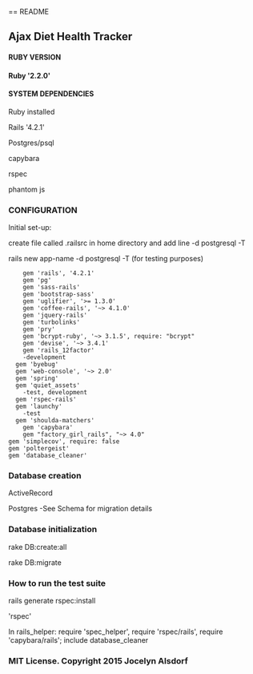 == README
<h2> Ajax Diet Health Tracker </h2>


<h4>RUBY VERSION <h4>
<p>Ruby '2.2.0'</p>

<h4>SYSTEM DEPENDENCIES</h4>

<p>Ruby installed</p>
<p>Rails '4.2.1'</p>
<p>Postgres/psql</p>
<p>capybara</p>
<p>rspec</p>
<p>phantom js </p>




<h3>CONFIGURATION</h3>
<p>Initial set-up:
<p>create file called .railsrc in home directory and add line -d postgresql -T </p>
<p>rails new app-name -d postgresql -T   (for testing purposes)</p>

		gem 'rails', '4.2.1'
		gem 'pg'
		gem 'sass-rails'
		gem 'bootstrap-sass'
		gem 'uglifier', '>= 1.3.0'
		gem 'coffee-rails', '~> 4.1.0'
		gem 'jquery-rails'
		gem 'turbolinks'
		gem 'pry'
		gem 'bcrypt-ruby', '~> 3.1.5', require: "bcrypt"
		gem 'devise', '~> 3.4.1'
		gem 'rails_12factor'
		-development
	  gem 'byebug'
	  gem 'web-console', '~> 2.0'
	  gem 'spring'
	  gem 'quiet_assets'
		-test, development
	  gem 'rspec-rails'
	  gem 'launchy'
		-test
	  gem 'shoulda-matchers'
	 	gem 'capybara'
	 	gem "factory_girl_rails", "~> 4.0"
  	gem 'simplecov', require: false
  	gem 'poltergeist'
  	gem 'database_cleaner'

<h3>Database creation</h3>
<p>ActiveRecord</p>
<p>Postgres -See Schema for migration details</p>

<h3>Database initialization</h3>
<p>rake DB:create:all</p>
<p>rake DB:migrate</p>


<h3>How to run the test suite</h3>
<p>rails generate rspec:install</p>
<p>'rspec'</p>
<p>In rails_helper: require 'spec_helper', require 'rspec/rails', require 'capybara/rails'; include database_cleaner</p>




<h3>MIT License. Copyright 2015 Jocelyn Alsdorf</h3>


